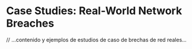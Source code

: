 # Case Studies: Real-World Network Breaches

// ...contenido y ejemplos de estudios de caso de brechas de red reales...
